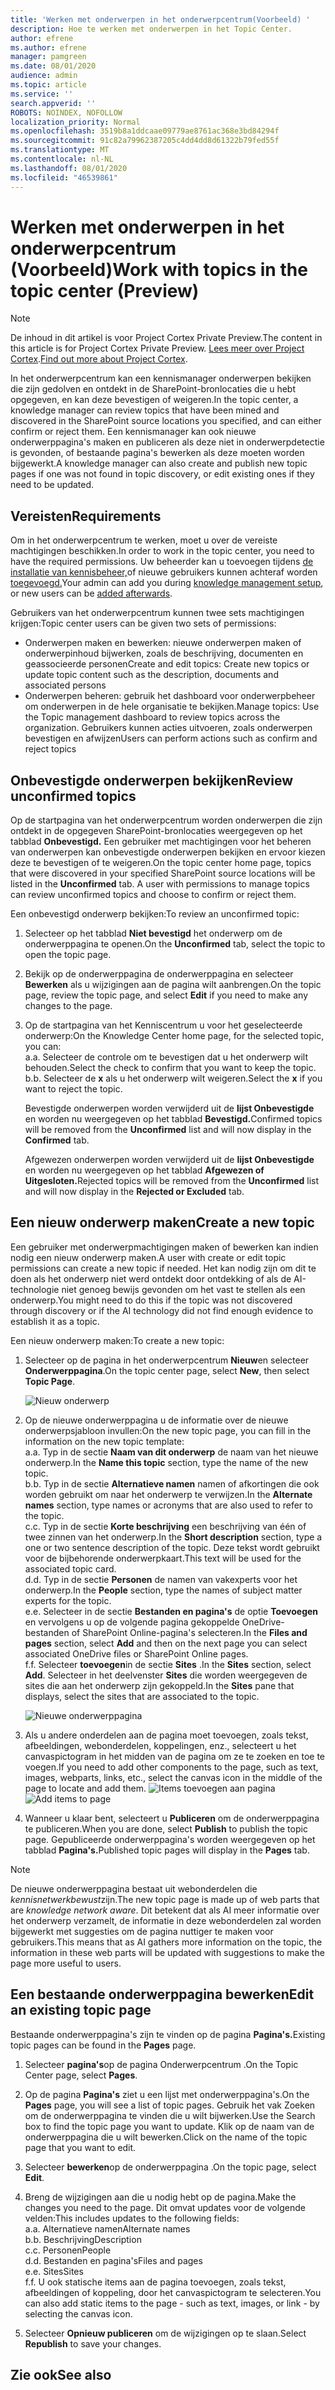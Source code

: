 ```yaml
---
title: 'Werken met onderwerpen in het onderwerpcentrum(Voorbeeld) '
description: Hoe te werken met onderwerpen in het Topic Center.
author: efrene
ms.author: efrene
manager: pamgreen
ms.date: 08/01/2020
audience: admin
ms.topic: article
ms.service: ''
search.appverid: ''
ROBOTS: NOINDEX, NOFOLLOW
localization_priority: Normal
ms.openlocfilehash: 3519b8a1ddcaae09779ae8761ac368e3bd84294f
ms.sourcegitcommit: 91c82a79962387205c4dd4dd8d61322b79fed55f
ms.translationtype: MT
ms.contentlocale: nl-NL
ms.lasthandoff: 08/01/2020
ms.locfileid: "46539861"
---
```

# <a name="work-with-topics-in-the-topic-center-preview"></a><span data-ttu-id="ce2d1-103">Werken met onderwerpen in het onderwerpcentrum (Voorbeeld)</span><span class="sxs-lookup"><span data-stu-id="ce2d1-103">Work with topics in the topic center (Preview)</span></span>

> [!Note] 
> <span data-ttu-id="ce2d1-104">De inhoud in dit artikel is voor Project Cortex Private Preview.</span><span class="sxs-lookup"><span data-stu-id="ce2d1-104">The content in this article is for Project Cortex Private Preview.</span></span> <span data-ttu-id="ce2d1-105">[Lees meer over Project Cortex](https://aka.ms/projectcortex).</span><span class="sxs-lookup"><span data-stu-id="ce2d1-105">[Find out more about Project Cortex](https://aka.ms/projectcortex).</span></span>


<span data-ttu-id="ce2d1-106">In het onderwerpcentrum kan een kennismanager onderwerpen bekijken die zijn gedolven en ontdekt in de SharePoint-bronlocaties die u hebt opgegeven, en kan deze bevestigen of weigeren.</span><span class="sxs-lookup"><span data-stu-id="ce2d1-106">In the topic center, a knowledge manager can review topics that have been mined and discovered in the SharePoint source locations you specified, and can either confirm or reject them.</span></span> <span data-ttu-id="ce2d1-107">Een kennismanager kan ook nieuwe onderwerppagina's maken en publiceren als deze niet in onderwerpdetectie is gevonden, of bestaande pagina's bewerken als deze moeten worden bijgewerkt.</span><span class="sxs-lookup"><span data-stu-id="ce2d1-107">A knowledge manager can also create and publish new topic pages if one was not found in topic discovery, or edit existing ones if they need to be updated.</span></span>

## <a name="requirements"></a><span data-ttu-id="ce2d1-108">Vereisten</span><span class="sxs-lookup"><span data-stu-id="ce2d1-108">Requirements</span></span>

<span data-ttu-id="ce2d1-109">Om in het onderwerpcentrum te werken, moet u over de vereiste machtigingen beschikken.</span><span class="sxs-lookup"><span data-stu-id="ce2d1-109">In order to work in the topic center, you need to have the required permissions.</span></span> <span data-ttu-id="ce2d1-110">Uw beheerder kan u toevoegen tijdens [de installatie van kennisbeheer,](set-up-knowledge-network.md)of nieuwe gebruikers kunnen achteraf worden [toegevoegd.](give-user-permissions-to-the-topic-center.md)</span><span class="sxs-lookup"><span data-stu-id="ce2d1-110">Your admin can add you during [knowledge management setup](set-up-knowledge-network.md), or new users can be [added afterwards](give-user-permissions-to-the-topic-center.md).</span></span>

<span data-ttu-id="ce2d1-111">Gebruikers van het onderwerpcentrum kunnen twee sets machtigingen krijgen:</span><span class="sxs-lookup"><span data-stu-id="ce2d1-111">Topic center users can be given two sets of permissions:</span></span>

- <span data-ttu-id="ce2d1-112">Onderwerpen maken en bewerken: nieuwe onderwerpen maken of onderwerpinhoud bijwerken, zoals de beschrijving, documenten en geassocieerde personen</span><span class="sxs-lookup"><span data-stu-id="ce2d1-112">Create and edit topics: Create new topics or update topic content such as the description, documents and associated persons</span></span>
- <span data-ttu-id="ce2d1-113">Onderwerpen beheren: gebruik het dashboard voor onderwerpbeheer om onderwerpen in de hele organisatie te bekijken.</span><span class="sxs-lookup"><span data-stu-id="ce2d1-113">Manage topics: Use the Topic management dashboard to review topics across the organization.</span></span> <span data-ttu-id="ce2d1-114">Gebruikers kunnen acties uitvoeren, zoals onderwerpen bevestigen en afwijzen</span><span class="sxs-lookup"><span data-stu-id="ce2d1-114">Users can perform actions such as confirm and reject topics</span></span>


## <a name="review-unconfirmed-topics"></a><span data-ttu-id="ce2d1-115">Onbevestigde onderwerpen bekijken</span><span class="sxs-lookup"><span data-stu-id="ce2d1-115">Review unconfirmed topics</span></span>

<span data-ttu-id="ce2d1-116">Op de startpagina van het onderwerpcentrum worden onderwerpen die zijn ontdekt in de opgegeven SharePoint-bronlocaties weergegeven op het tabblad **Onbevestigd.** Een gebruiker met machtigingen voor het beheren van onderwerpen kan onbevestigde onderwerpen bekijken en ervoor kiezen deze te bevestigen of te weigeren.</span><span class="sxs-lookup"><span data-stu-id="ce2d1-116">On the topic center home page, topics that were discovered in your specified SharePoint source locations will be listed in the **Unconfirmed** tab. A user with permissions to manage topics can review unconfirmed topics and choose to confirm or reject them.</span></span>


<span data-ttu-id="ce2d1-117">Een onbevestigd onderwerp bekijken:</span><span class="sxs-lookup"><span data-stu-id="ce2d1-117">To review an unconfirmed topic:</span></span>

1. <span data-ttu-id="ce2d1-118">Selecteer op het tabblad **Niet bevestigd** het onderwerp om de onderwerppagina te openen.</span><span class="sxs-lookup"><span data-stu-id="ce2d1-118">On the **Unconfirmed** tab, select the topic to open the topic page.</span></span></br>

2. <span data-ttu-id="ce2d1-119">Bekijk op de onderwerppagina de onderwerppagina en selecteer **Bewerken** als u wijzigingen aan de pagina wilt aanbrengen.</span><span class="sxs-lookup"><span data-stu-id="ce2d1-119">On the topic page, review the topic page, and select **Edit** if you need to make any changes to the page.</span></span>
3. <span data-ttu-id="ce2d1-120">Op de startpagina van het Kenniscentrum u voor het geselecteerde onderwerp:</span><span class="sxs-lookup"><span data-stu-id="ce2d1-120">On the Knowledge Center home page, for the selected topic, you can:</span></span></br>
    <span data-ttu-id="ce2d1-121">a.</span><span class="sxs-lookup"><span data-stu-id="ce2d1-121">a.</span></span> <span data-ttu-id="ce2d1-122">Selecteer de controle om te bevestigen dat u het onderwerp wilt behouden.</span><span class="sxs-lookup"><span data-stu-id="ce2d1-122">Select the check to confirm that you want to keep the topic.</span></span></br>
    <span data-ttu-id="ce2d1-123">b.</span><span class="sxs-lookup"><span data-stu-id="ce2d1-123">b.</span></span> <span data-ttu-id="ce2d1-124">Selecteer de **x** als u het onderwerp wilt weigeren.</span><span class="sxs-lookup"><span data-stu-id="ce2d1-124">Select the **x** if you want to reject the topic.</span></span></br>

    <span data-ttu-id="ce2d1-125">Bevestigde onderwerpen worden verwijderd uit de **lijst Onbevestigde** en worden nu weergegeven op het tabblad **Bevestigd.**</span><span class="sxs-lookup"><span data-stu-id="ce2d1-125">Confirmed topics will be removed from the **Unconfirmed** list and will now display in the **Confirmed** tab.</span></span></br>

    <span data-ttu-id="ce2d1-126">Afgewezen onderwerpen worden verwijderd uit de **lijst Onbevestigde** en worden nu weergegeven op het tabblad **Afgewezen of Uitgesloten.**</span><span class="sxs-lookup"><span data-stu-id="ce2d1-126">Rejected topics will be removed from the **Unconfirmed** list and will now display in the **Rejected or Excluded** tab.</span></span></br>
    
   
## <a name="create-a-new-topic"></a><span data-ttu-id="ce2d1-127">Een nieuw onderwerp maken</span><span class="sxs-lookup"><span data-stu-id="ce2d1-127">Create a new topic</span></span>

<span data-ttu-id="ce2d1-128">Een gebruiker met onderwerpmachtigingen maken of bewerken kan indien nodig een nieuw onderwerp maken.</span><span class="sxs-lookup"><span data-stu-id="ce2d1-128">A user with create or edit topic permissions can create a new topic if needed.</span></span> <span data-ttu-id="ce2d1-129">Het kan nodig zijn om dit te doen als het onderwerp niet werd ontdekt door ontdekking of als de AI-technologie niet genoeg bewijs gevonden om het vast te stellen als een onderwerp.</span><span class="sxs-lookup"><span data-stu-id="ce2d1-129">You might need to do this if the topic was not discovered through discovery or if the AI technology did not find enough evidence to establish it as a topic.</span></span>

<span data-ttu-id="ce2d1-130">Een nieuw onderwerp maken:</span><span class="sxs-lookup"><span data-stu-id="ce2d1-130">To create a new topic:</span></span>
1. <span data-ttu-id="ce2d1-131">Selecteer op de pagina in het onderwerpcentrum **Nieuw**en selecteer **Onderwerppagina**.</span><span class="sxs-lookup"><span data-stu-id="ce2d1-131">On the topic center page, select **New**, then select **Topic Page**.</span></span></br>

    ![Nieuw onderwerp](../media/content-understanding/k-new-topic.png) </br>

2. <span data-ttu-id="ce2d1-133">Op de nieuwe onderwerppagina u de informatie over de nieuwe onderwerpsjabloon invullen:</span><span class="sxs-lookup"><span data-stu-id="ce2d1-133">On the new topic page, you can fill in the information on the new topic template:</span></span></br>
    <span data-ttu-id="ce2d1-134">a.</span><span class="sxs-lookup"><span data-stu-id="ce2d1-134">a.</span></span> <span data-ttu-id="ce2d1-135">Typ in de sectie **Naam van dit onderwerp** de naam van het nieuwe onderwerp.</span><span class="sxs-lookup"><span data-stu-id="ce2d1-135">In the **Name this topic** section, type the name of the new topic.</span></span></br>
    <span data-ttu-id="ce2d1-136">b.</span><span class="sxs-lookup"><span data-stu-id="ce2d1-136">b.</span></span> <span data-ttu-id="ce2d1-137">Typ in de sectie **Alternatieve namen** namen of afkortingen die ook worden gebruikt om naar het onderwerp te verwijzen.</span><span class="sxs-lookup"><span data-stu-id="ce2d1-137">In the **Alternate names** section, type names or acronyms that are also used to refer to the topic.</span></span></br>
    <span data-ttu-id="ce2d1-138">c.</span><span class="sxs-lookup"><span data-stu-id="ce2d1-138">c.</span></span> <span data-ttu-id="ce2d1-139">Typ in de sectie **Korte beschrijving** een beschrijving van één of twee zinnen van het onderwerp.</span><span class="sxs-lookup"><span data-stu-id="ce2d1-139">In the **Short description** section, type a one or two sentence description of the topic.</span></span> <span data-ttu-id="ce2d1-140">Deze tekst wordt gebruikt voor de bijbehorende onderwerpkaart.</span><span class="sxs-lookup"><span data-stu-id="ce2d1-140">This text will be used for the associated topic card.</span></span></br>
    <span data-ttu-id="ce2d1-141">d.</span><span class="sxs-lookup"><span data-stu-id="ce2d1-141">d.</span></span> <span data-ttu-id="ce2d1-142">Typ in de sectie **Personen** de namen van vakexperts voor het onderwerp.</span><span class="sxs-lookup"><span data-stu-id="ce2d1-142">In the **People** section, type the names of subject matter experts for the topic.</span></span></br>
    <span data-ttu-id="ce2d1-143">e.</span><span class="sxs-lookup"><span data-stu-id="ce2d1-143">e.</span></span> <span data-ttu-id="ce2d1-144">Selecteer in de sectie **Bestanden en pagina's** de optie **Toevoegen** en vervolgens u op de volgende pagina gekoppelde OneDrive-bestanden of SharePoint Online-pagina's selecteren.</span><span class="sxs-lookup"><span data-stu-id="ce2d1-144">In the **Files and pages** section, select **Add** and then on the next page you can select associated OneDrive files or SharePoint Online pages.</span></span></br>
    <span data-ttu-id="ce2d1-145">f.</span><span class="sxs-lookup"><span data-stu-id="ce2d1-145">f.</span></span> <span data-ttu-id="ce2d1-146">Selecteer **toevoegen**in de sectie **Sites** .</span><span class="sxs-lookup"><span data-stu-id="ce2d1-146">In the **Sites** section, select **Add**.</span></span> <span data-ttu-id="ce2d1-147">Selecteer in het deelvenster **Sites** die worden weergegeven de sites die aan het onderwerp zijn gekoppeld.</span><span class="sxs-lookup"><span data-stu-id="ce2d1-147">In the  **Sites** pane that displays, select the sites that are associated to the topic.</span></span></br>

    ![Nieuwe onderwerppagina](../media/content-understanding/k-new-topic-page.png) </br>
3. <span data-ttu-id="ce2d1-149">Als u andere onderdelen aan de pagina moet toevoegen, zoals tekst, afbeeldingen, webonderdelen, koppelingen, enz., selecteert u het canvaspictogram in het midden van de pagina om ze te zoeken en toe te voegen.</span><span class="sxs-lookup"><span data-stu-id="ce2d1-149">If you need to add other components to the page, such as text, images, webparts, links, etc., select the canvas icon in the middle of the page to locate and add them.</span></span>
    <span data-ttu-id="ce2d1-150">![Items toevoegen aan pagina](../media/content-understanding/static-icon.png)</span><span class="sxs-lookup"><span data-stu-id="ce2d1-150">![Add items to page](../media/content-understanding/static-icon.png)</span></span> </br> 

4. <span data-ttu-id="ce2d1-151">Wanneer u klaar bent, selecteert u **Publiceren** om de onderwerppagina te publiceren.</span><span class="sxs-lookup"><span data-stu-id="ce2d1-151">When you are done, select **Publish** to publish the topic page.</span></span> <span data-ttu-id="ce2d1-152">Gepubliceerde onderwerppagina's worden weergegeven op het tabblad **Pagina's.**</span><span class="sxs-lookup"><span data-stu-id="ce2d1-152">Published topic pages will display in the **Pages** tab.</span></span>

> [!Note] 
> <span data-ttu-id="ce2d1-153">De nieuwe onderwerppagina bestaat uit webonderdelen die *kennisnetwerkbewust*zijn.</span><span class="sxs-lookup"><span data-stu-id="ce2d1-153">The new topic page is made up of web parts that are *knowledge network aware*.</span></span> <span data-ttu-id="ce2d1-154">Dit betekent dat als AI meer informatie over het onderwerp verzamelt, de informatie in deze webonderdelen zal worden bijgewerkt met suggesties om de pagina nuttiger te maken voor gebruikers.</span><span class="sxs-lookup"><span data-stu-id="ce2d1-154">This means that as AI gathers more information on the topic, the information in these web parts will be updated with suggestions to make the page more useful to users.</span></span>


## <a name="edit-an-existing-topic-page"></a><span data-ttu-id="ce2d1-155">Een bestaande onderwerppagina bewerken</span><span class="sxs-lookup"><span data-stu-id="ce2d1-155">Edit an existing topic page</span></span>

<span data-ttu-id="ce2d1-156">Bestaande onderwerppagina's zijn te vinden op de pagina **Pagina's.**</span><span class="sxs-lookup"><span data-stu-id="ce2d1-156">Existing topic pages can be found in the **Pages** page.</span></span> 

1. <span data-ttu-id="ce2d1-157">Selecteer **pagina's**op de pagina Onderwerpcentrum .</span><span class="sxs-lookup"><span data-stu-id="ce2d1-157">On the Topic Center page, select **Pages**.</span></span></br>
2. <span data-ttu-id="ce2d1-158">Op de pagina **Pagina's** ziet u een lijst met onderwerppagina's.</span><span class="sxs-lookup"><span data-stu-id="ce2d1-158">On the **Pages** page, you will see a list of topic pages.</span></span> <span data-ttu-id="ce2d1-159">Gebruik het vak Zoeken om de onderwerppagina te vinden die u wilt bijwerken.</span><span class="sxs-lookup"><span data-stu-id="ce2d1-159">Use the Search box to find the topic page you want to update.</span></span> <span data-ttu-id="ce2d1-160">Klik op de naam van de onderwerppagina die u wilt bewerken.</span><span class="sxs-lookup"><span data-stu-id="ce2d1-160">Click on the name of the topic page that you want to edit.</span></span></br>
3. <span data-ttu-id="ce2d1-161">Selecteer **bewerken**op de onderwerppagina .</span><span class="sxs-lookup"><span data-stu-id="ce2d1-161">On the topic page, select **Edit**.</span></span> </br>
4. <span data-ttu-id="ce2d1-162">Breng de wijzigingen aan die u nodig hebt op de pagina.</span><span class="sxs-lookup"><span data-stu-id="ce2d1-162">Make the changes you need to the page.</span></span> <span data-ttu-id="ce2d1-163">Dit omvat updates voor de volgende velden:</span><span class="sxs-lookup"><span data-stu-id="ce2d1-163">This includes updates to the following fields:</span></span></br>
    <span data-ttu-id="ce2d1-164">a.</span><span class="sxs-lookup"><span data-stu-id="ce2d1-164">a.</span></span> <span data-ttu-id="ce2d1-165">Alternatieve namen</span><span class="sxs-lookup"><span data-stu-id="ce2d1-165">Alternate names</span></span></br>
    <span data-ttu-id="ce2d1-166">b.</span><span class="sxs-lookup"><span data-stu-id="ce2d1-166">b.</span></span> <span data-ttu-id="ce2d1-167">Beschrijving</span><span class="sxs-lookup"><span data-stu-id="ce2d1-167">Description</span></span></br>
    <span data-ttu-id="ce2d1-168">c.</span><span class="sxs-lookup"><span data-stu-id="ce2d1-168">c.</span></span> <span data-ttu-id="ce2d1-169">Personen</span><span class="sxs-lookup"><span data-stu-id="ce2d1-169">People</span></span></br>
    <span data-ttu-id="ce2d1-170">d.</span><span class="sxs-lookup"><span data-stu-id="ce2d1-170">d.</span></span> <span data-ttu-id="ce2d1-171">Bestanden en pagina's</span><span class="sxs-lookup"><span data-stu-id="ce2d1-171">Files and pages</span></span></br>
    <span data-ttu-id="ce2d1-172">e.</span><span class="sxs-lookup"><span data-stu-id="ce2d1-172">e.</span></span> <span data-ttu-id="ce2d1-173">Sites</span><span class="sxs-lookup"><span data-stu-id="ce2d1-173">Sites</span></span></br>
    <span data-ttu-id="ce2d1-174">f.</span><span class="sxs-lookup"><span data-stu-id="ce2d1-174">f.</span></span> <span data-ttu-id="ce2d1-175">U ook statische items aan de pagina toevoegen, zoals tekst, afbeeldingen of koppeling, door het canvaspictogram te selecteren.</span><span class="sxs-lookup"><span data-stu-id="ce2d1-175">You can also add static items to the page - such as text, images, or link - by selecting the canvas icon.</span></span></br>

5. <span data-ttu-id="ce2d1-176">Selecteer **Opnieuw publiceren** om de wijzigingen op te slaan.</span><span class="sxs-lookup"><span data-stu-id="ce2d1-176">Select **Republish** to save your changes.</span></span>

## <a name="see-also"></a><span data-ttu-id="ce2d1-177">Zie ook</span><span class="sxs-lookup"><span data-stu-id="ce2d1-177">See also</span></span>



  






